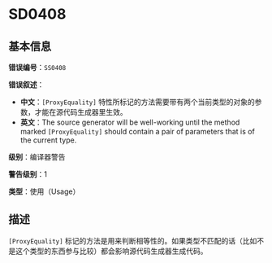 ﻿# SD0408
## 基本信息

**错误编号**：`SS0408`

**错误叙述**：

* **中文**：`[ProxyEquality]` 特性所标记的方法需要带有两个当前类型的对象的参数，才能在源代码生成器里生效。
* **英文**：The source generator will be well-working until the method marked `[ProxyEquality]` should contain a pair of parameters that is of the current type.

**级别**：编译器警告

**警告级别**：1

**类型**：使用（Usage）

## 描述

`[ProxyEquality]` 标记的方法是用来判断相等性的。如果类型不匹配的话（比如不是这个类型的东西参与比较）都会影响源代码生成器生成代码。

